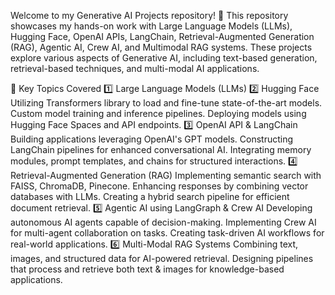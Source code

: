 Welcome to my Generative AI Projects repository! 🚀 This repository showcases my hands-on work with Large Language Models (LLMs), Hugging Face, OpenAI APIs, LangChain, Retrieval-Augmented Generation (RAG), Agentic AI, Crew AI, and Multimodal RAG systems. These projects explore various aspects of Generative AI, including text-based generation, retrieval-based techniques, and multi-modal AI applications.

📌 Key Topics Covered
1️⃣ Large Language Models (LLMs)
2️⃣ Hugging Face
Utilizing Transformers library to load and fine-tune state-of-the-art models.
Custom model training and inference pipelines.
Deploying models using Hugging Face Spaces and API endpoints.
3️⃣ OpenAI API & LangChain
Building applications leveraging OpenAI's GPT models.
Constructing LangChain pipelines for enhanced conversational AI.
Integrating memory modules, prompt templates, and chains for structured interactions.
4️⃣ Retrieval-Augmented Generation (RAG)
Implementing semantic search with FAISS, ChromaDB, Pinecone.
Enhancing responses by combining vector databases with LLMs.
Creating a hybrid search pipeline for efficient document retrieval.
5️⃣ Agentic AI using LangGraph & Crew AI
Developing autonomous AI agents capable of decision-making.
Implementing Crew AI for multi-agent collaboration on tasks.
Creating task-driven AI workflows for real-world applications.
6️⃣ Multi-Modal RAG Systems
Combining text, images, and structured data for AI-powered retrieval.
Designing pipelines that process and retrieve both text & images for knowledge-based applications.
